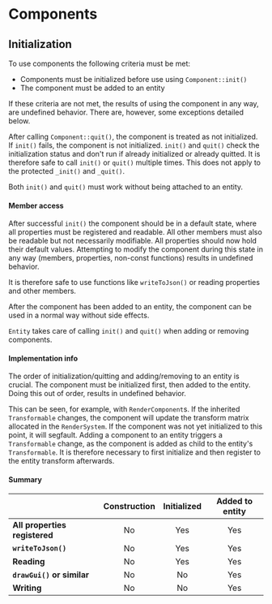 # Components

## Initialization
To use components the following criteria must be met:

* Components must be initialized before use using `Component::init()`
* The component must be added to an entity

If these criteria are not met, the results of using the component in any way, are undefined behavior. There are, however, some exceptions detailed below.

After calling `Component::quit()`, the component is treated as not initialized.
If `init()` fails, the component is not initialized.
`init()` and `quit()` check the initialization status and don't run if already initialized or already quitted. It is therefore safe to call `init()` or `quit()` multiple times. This does not apply to the protected `_init()` and `_quit()`.

Both `init()` and `quit()` must work without being attached to an entity.

#### Member access
After successful `init()` the component should be in a default state, where all properties must be registered and readable. All other members must also be readable but not necessarily modifiable.
All properties should now hold their default values.
Attempting to modify the component during this state in any way (members, properties, non-const functions) results in undefined behavior.

It is therefore safe to use functions like `writeToJson()` or reading properties and other members.

After the component has been added to an entity, the component can be used in a normal way without side effects.

`Entity` takes care of calling `init()` and `quit()` when adding or removing components.


#### Implementation info
The order of initialization/quitting and adding/removing to an entity is crucial.
The component must be initialized first, then added to the entity.
Doing this out of order, results in undefined behavior.

This can be seen, for example, with `RenderComponent`s. If the inherited `Transformable` changes, the component will update the transform matrix allocated in the `RenderSystem`. If the component was not yet initialized to this point, it will segfault.
Adding a component to an entity triggers a `Transformable` change, as the component is added as child to the entity's `Transformable`. It is therefore necessary to first initialize and then register to the entity transform afterwards.


#### Summary

|                               | Construction | Initialized | Added to entity |
|-------------------------------|:------------:|:-----------:|:---------------:|
| **All properties registered** |      No      |     Yes     |       Yes       |
| **`writeToJson()`**           |      No      |     Yes     |       Yes       |
| **Reading**                   |      No      |     Yes     |       Yes       |
| **`drawGui()` or similar**    |      No      |      No     |       Yes       |
| **Writing**                   |      No      |      No     |       Yes       |
